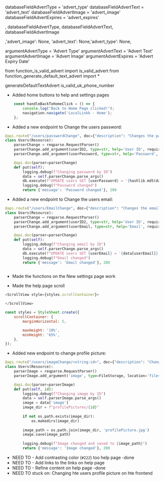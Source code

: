 

databaseFieldAdvertType = 'advert_type'
databaseFieldAdvertText = 'advert_text'
databaseFieldAdvertImage = 'advert_image'
databaseFieldAdvertExpires = 'advert_expires'

, databaseFieldAdvertType, databaseFieldAdvertText, databaseFieldAdvertImage


,'advert_image': None, 'advert_text': None,'advert_type': None,



argumentAdvertType = 'Advert Type'
argumentAdvertText = 'Advert Text'
argumentAdvertImage = 'Advert Image'
argumentAdvertExpires = 'Advert Expiry Date'


from function_is_valid_advert import is_valid_advert
from function_generate_default_text_advert import *

generateDefaultTextAdvert
is_valid_uk_phone_number

- Added home buttons to help and settings pages
```javascript
    const handleBackToHomeClick = () => {
        console.log("Back to Home Page clicked!");
        navigation.navigate('LocalLinkk - Home');
    };
```

- Added a new endpoint to Change the users password:
```python
@api.route("/users/passwordChange", doc={"description": "Changes the password of a user by ID"})
class Users(Resource):
    parserChange = reqparse.RequestParser()
    parserChange.add_argument(userID2, type=str, help='User ID', required=True)
    parserChange.add_argument(userPassword, type=str, help='Password', required=True)

    @api.doc(parser=parserChange)
    def put(self):
        logging.debug(f"Changing password by ID")
        data = self.parserChange.parse_args()
        db.execute(f"UPDATE users SET {userPassword} = '{hashlib.md5(data[userPassword].encode()).hexdigest()}' WHERE {userID} = '{data[userID2]}'")
        logging.debug(f"Password changed")
        return {'message': 'Password changed'}, 200
```

- Added a new endpoint to Change the users email:
```python
@api.route("/users/EmailChange", doc={"description": "Changes the email of a user by ID"})
class Users(Resource):
    parserChange = reqparse.RequestParser()
    parserChange.add_argument(userID2, type=str, help='User ID', required=True)
    parserChange.add_argument(userEmail, type=str, help='Email', required=True)

    @api.doc(parser=parserChange)
    def put(self):
        logging.debug(f"Changing email by ID")
        data = self.parserChange.parse_args()
        db.execute(f"UPDATE users SET {userEmail} = '{data[userEmail]}' WHERE {userID} = '{data[userID2]}'")
        logging.debug(f"Email changed")
        return {'message': 'Email changed'}, 200
    
```
- Made the functions on the New settings page work

- Made the help page scroll 
```javascript
<ScrollView style={styles.scrollContainer}> 

</ScrollView>

const styles = StyleSheet.create({
    scrollContainer: {
        marginHorizontal: 5,

        maxHeight: '10%', 
        minHeight: '65%',
    },
});
```

- Added new endpoint to change profile picture:
```python
@api.route("/users/imageChange/<string:id>", doc={"description": "Changes the image of a user by ID"})
class Users(Resource):
    parserImage = reqparse.RequestParser()
    parserImage.add_argument('image', type=FileStorage, location='files', required=True)

    @api.doc(parser=parserImage)
    def put(self, id):
        logging.debug(f"Changing image by ID")
        data = self.parserImage.parse_args()
        image = data['image']
        image_dir = f"profilePictures/{id}"
        
        if not os.path.exists(image_dir):
            os.makedirs(image_dir)
        
        image_path = os.path.join(image_dir, 'profilePicture.jpg')
        image.save(image_path)
        
        logging.debug(f"Image changed and saved to {image_path}")
        return {'message': 'Image changed'}, 200
```

- NEED TO - Add contrasting color (`#222`) too help page -done
- NEED TO - Add links to the links on help page
- NEED TO - Refine content on help page -done
- NEED TO stuck on: Changing hte users profile picture on hte frontend 